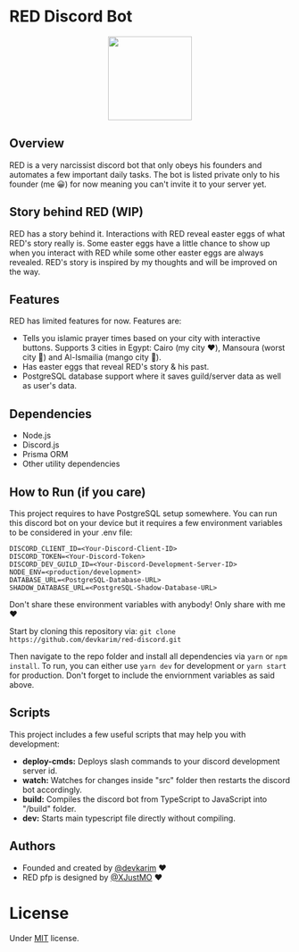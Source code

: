 # RED Discord Bot

<p align="center"><img src="https://imgur.com/TNWYtZW.png" width="150" height="150" align="center"/></p>

## Overview

RED is a very narcissist discord bot that only obeys his founders and automates a few important daily tasks. The bot is listed private only to his founder (me 😀) for now meaning you can't invite it to your server yet.

## Story behind RED (WIP)

RED has a story behind it. Interactions with RED reveal easter eggs of what RED's story really is. Some easter eggs have a little chance to show up when you interact with RED while some other easter eggs are always revealed. RED's story is inspired by my thoughts and will be improved on the way.

## Features

RED has limited features for now. Features are:

- Tells you islamic prayer times based on your city with interactive buttons. Supports 3 cities in Egypt: Cairo (my city ❤️), Mansoura (worst city 🤢) and Al-Ismailia (mango city 🥭).
- Has easter eggs that reveal RED's story & his past.
- PostgreSQL database support where it saves guild/server data as well as user's data.

## Dependencies

- Node.js
- Discord.js
- Prisma ORM
- Other utility dependencies

## How to Run (if you care)

This project requires to have PostgreSQL setup somewhere. You can run this discord bot on your device but it requires a few environment variables to be considered in your .env file:

```
DISCORD_CLIENT_ID=<Your-Discord-Client-ID>
DISCORD_TOKEN=<Your-Discord-Token>
DISCORD_DEV_GUILD_ID=<Your-Discord-Development-Server-ID>
NODE_ENV=<production/development>
DATABASE_URL=<PostgreSQL-Database-URL>
SHADOW_DATABASE_URL=<PostgreSQL-Shadow-Database-URL>
```

Don't share these environment variables with anybody! Only share with me ❤️

Start by cloning this repository via:
`git clone https://github.com/devkarim/red-discord.git`

Then navigate to the repo folder and install all dependencies via `yarn` or `npm install`. To run, you can either use `yarn dev` for development or `yarn start` for production. Don't forget to include the enviornment variables as said above.

## Scripts

This project includes a few useful scripts that may help you with development:

- **deploy-cmds:** Deploys slash commands to your discord development server id.
- **watch:** Watches for changes inside "src" folder then restarts the discord bot accordingly.
- **build:** Compiles the discord bot from TypeScript to JavaScript into "/build" folder.
- **dev:** Starts main typescript file directly without compiling.

## Authors

- Founded and created by [@devkarim](https://github.com/devkarim) ❤️
- RED pfp is designed by [@XJustMO](https://github.com/XJustMO) ❤️

# License

Under [MIT](https://github.com/devkarim/red-discord/blob/main/LICENSE.md) license.
